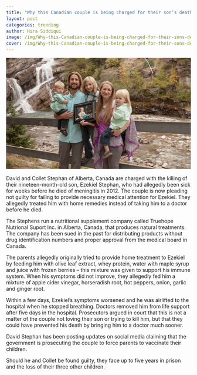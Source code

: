 ```yaml
---
title: "Why this Canadian couple is being charged for their son’s death?"
layout: post
categories: trending 
author: Hira Siddiqui
image: /img/Why-this-Canadian-couple-is-being-charged-for-their-sons-death-2.jpg
cover: /img/Why-this-Canadian-couple-is-being-charged-for-their-sons-death-3.jpg
---
```


![Existential - Why this Canadian couple is being charged for their son’s death?](/img/Why-this-Canadian-couple-is-being-charged-for-their-sons-death.jpg)

David and Collet Stephan of Alberta, Canada are charged with the killing of their nineteen-month-old son, Ezekiel Stephan, who had allegedly been sick for weeks before he died of meningitis in 2012. The couple is now pleading not guilty for failing to provide necessary medical attention for Ezekiel. They allegedly treated him with home remedies instead of taking him to a doctor before he died.

The Stephens run a nutritional supplement company called Truehope Nutrional Suport Inc. in Alberta, Canada, that produces natural treatments. The company has been sued in the past for distributing products without drug identification numbers and proper approval from the medical board in Canada. 

The parents allegedly originally tried to provide home treatment to Ezekiel by feeding him with olive leaf extract, whey protein, water with maple syrup and juice with frozen berries – this mixture was given to support his immune system. When his symptoms did not improve, they allegedly fed him a mixture of apple cider vinegar, horseradish root, hot peppers, onion, garlic and ginger root.

Within a few days, Ezekiel’s symptoms worsened and he was airlifted to the hospital when he stopped breathing. Doctors removed him from life support after five days in the hospital. Prosecutors argued in court that this is not a matter of the couple not loving their son or trying to kill him, but that they could have prevented his death by bringing him to a doctor much sooner.

David Stephan has been posting updates on social media claiming that the government is prosecuting the couple to force parents to vaccinate their children. 

Should he and Collet be found guilty, they face up to five years in prison and the loss of their three other children.
